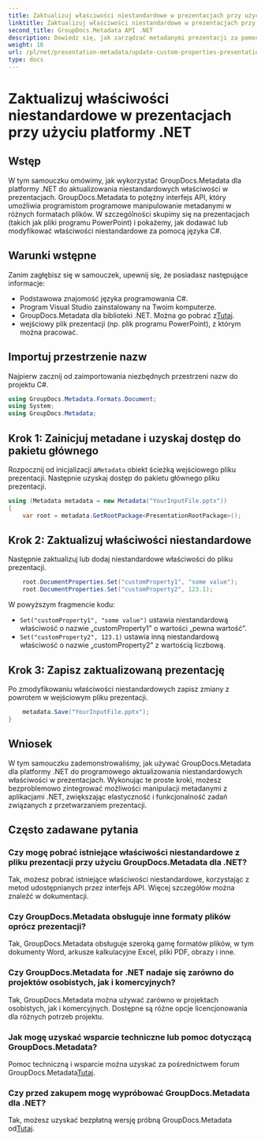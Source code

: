 ```yaml
---
title: Zaktualizuj właściwości niestandardowe w prezentacjach przy użyciu platformy .NET
linktitle: Zaktualizuj właściwości niestandardowe w prezentacjach przy użyciu platformy .NET
second_title: GroupDocs.Metadata API .NET
description: Dowiedz się, jak zarządzać metadanymi prezentacji za pomocą GroupDocs.Metadata dla .NET. Skutecznie aktualizuj właściwości niestandardowe w plikach programu PowerPoint.
weight: 16
url: /pl/net/presentation-metadata/update-custom-properties-presentations/
type: docs
---
```

# Zaktualizuj właściwości niestandardowe w prezentacjach przy użyciu platformy .NET

## Wstęp
W tym samouczku omówimy, jak wykorzystać GroupDocs.Metadata dla platformy .NET do aktualizowania niestandardowych właściwości w prezentacjach. GroupDocs.Metadata to potężny interfejs API, który umożliwia programistom programowe manipulowanie metadanymi w różnych formatach plików. W szczególności skupimy się na prezentacjach (takich jak pliki programu PowerPoint) i pokażemy, jak dodawać lub modyfikować właściwości niestandardowe za pomocą języka C#.
## Warunki wstępne
Zanim zagłębisz się w samouczek, upewnij się, że posiadasz następujące informacje:
- Podstawowa znajomość języka programowania C#.
- Program Visual Studio zainstalowany na Twoim komputerze.
-  GroupDocs.Metadata dla biblioteki .NET. Można go pobrać z[Tutaj](https://releases.groupdocs.com/metadata/net/).
- wejściowy plik prezentacji (np. plik programu PowerPoint), z którym można pracować.

## Importuj przestrzenie nazw
Najpierw zacznij od zaimportowania niezbędnych przestrzeni nazw do projektu C#.
```csharp
using GroupDocs.Metadata.Formats.Document;
using System;
using GroupDocs.Metadata;
```
## Krok 1: Zainicjuj metadane i uzyskaj dostęp do pakietu głównego
 Rozpocznij od inicjalizacji a`Metadata` obiekt ścieżką wejściowego pliku prezentacji. Następnie uzyskaj dostęp do pakietu głównego pliku prezentacji.
```csharp
using (Metadata metadata = new Metadata("YourInputFile.pptx"))
{
    var root = metadata.GetRootPackage<PresentationRootPackage>();
```
## Krok 2: Zaktualizuj właściwości niestandardowe
Następnie zaktualizuj lub dodaj niestandardowe właściwości do pliku prezentacji.
```csharp
    root.DocumentProperties.Set("customProperty1", "some value");
    root.DocumentProperties.Set("customProperty2", 123.1);
```
W powyższym fragmencie kodu:
- `Set("customProperty1", "some value")` ustawia niestandardową właściwość o nazwie „customProperty1” o wartości „pewna wartość”.
- `Set("customProperty2", 123.1)` ustawia inną niestandardową właściwość o nazwie „customProperty2” z wartością liczbową.
## Krok 3: Zapisz zaktualizowaną prezentację
Po zmodyfikowaniu właściwości niestandardowych zapisz zmiany z powrotem w wejściowym pliku prezentacji.
```csharp
    metadata.Save("YourInputFile.pptx");
}
```

## Wniosek
W tym samouczku zademonstrowaliśmy, jak używać GroupDocs.Metadata dla platformy .NET do programowego aktualizowania niestandardowych właściwości w prezentacjach. Wykonując te proste kroki, możesz bezproblemowo zintegrować możliwości manipulacji metadanymi z aplikacjami .NET, zwiększając elastyczność i funkcjonalność zadań związanych z przetwarzaniem prezentacji.

## Często zadawane pytania
### Czy mogę pobrać istniejące właściwości niestandardowe z pliku prezentacji przy użyciu GroupDocs.Metadata dla .NET?
Tak, możesz pobrać istniejące właściwości niestandardowe, korzystając z metod udostępnianych przez interfejs API. Więcej szczegółów można znaleźć w dokumentacji.
### Czy GroupDocs.Metadata obsługuje inne formaty plików oprócz prezentacji?
Tak, GroupDocs.Metadata obsługuje szeroką gamę formatów plików, w tym dokumenty Word, arkusze kalkulacyjne Excel, pliki PDF, obrazy i inne.
### Czy GroupDocs.Metadata for .NET nadaje się zarówno do projektów osobistych, jak i komercyjnych?
Tak, GroupDocs.Metadata można używać zarówno w projektach osobistych, jak i komercyjnych. Dostępne są różne opcje licencjonowania dla różnych potrzeb projektu.
### Jak mogę uzyskać wsparcie techniczne lub pomoc dotyczącą GroupDocs.Metadata?
 Pomoc techniczną i wsparcie można uzyskać za pośrednictwem forum GroupDocs.Metadata[Tutaj](https://forum.groupdocs.com/c/metadata/14).
### Czy przed zakupem mogę wypróbować GroupDocs.Metadata dla .NET?
 Tak, możesz uzyskać bezpłatną wersję próbną GroupDocs.Metadata od[Tutaj](https://releases.groupdocs.com/).
